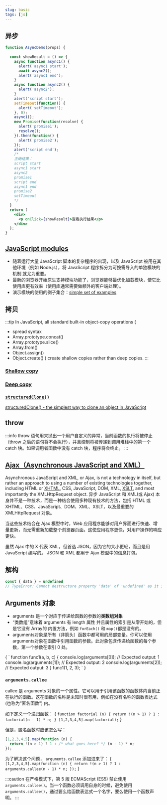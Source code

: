 ```yaml
---
slug: basic
tags: [js]
---
```


## 异步
```jsx live
function AsyncDemo(props) {
  
  const showResult = () => {
    async function async1() {
      alert('async1 start');
      await async2();
      alert('async1 end');
    }
    async function async2() {
      alert('async2');
    }
    alert('script start');
    setTimeout(function() {
      alert('setTimeout');
    }, 0);
    async1();
    new Promise(function(resolve) {
      alert('promise1');
      resolve();
    }).then(function() {
      alert('promise2');
    });
    alert('script end');
    /*
    正确结果：
    script start
    async1 start
    async2
    promise1
    script end
    async1 end
    promise2
    setTimeout
    */
  }
  return (
    <div>
      <p onClick={showResult}>查看执行结果</p>
    </div>
  );
}
```

## [JavaScript modules](https://developer.mozilla.org/en-US/docs/Web/JavaScript/Guide/Modules)
- 随着运行大量 JavaScript 脚本的复杂程序的出现，以及 JavaScript 被用在其他环境（例如 Node.js），将 JavaScript 程序拆分为可按需导入的单独模块的机制 就尤为重要。
- 最新的浏览器开始原生支持模块功能了，浏览器能够最优化加载模块，使它比使用库更有效率（使用库通常需要做额外的客户端处理）。
- 演示模块的使用的例子集合：[simple set of examples](https://github.com/mdn/js-examples/tree/master/module-examples)

## 拷贝
:::tip
In JavaScript, all standard built-in object-copy operations (
  - spread syntax
  - Array.prototype.concat()
  - Array.prototype.slice()
  - Array.from()
  - Object.assign()
  - Object.create()
) create shallow copies rather than deep copies.
:::
### [Shallow copy](https://developer.mozilla.org/en-US/docs/Glossary/Shallow_copy)

### [Deep copy](https://developer.mozilla.org/en-US/docs/Glossary/Deep_copy)

### [`structuredClone()`](https://developer.mozilla.org/en-US/docs/Web/API/structuredClone)
[structuredClone() - the simplest way to clone an object in JavaScript](https://www.crocoder.dev/blog/how-to-clone-object-in-javascript/)

## throw
:::info
throw 语句用来抛出一个用户自定义的异常，当前函数的执行将被停止（throw 之后的语句将不会执行），并且控制将被传递到调用堆栈中的第一个 catch 块。如果调用者函数中没有 catch 块，程序将会终止。
:::

## [Ajax（Asynchronous JavaScript and XML）](https://developer.mozilla.org/en-US/docs/Web/Guide/AJAX/Getting_Started)
Asynchronous JavaScript and XML, or Ajax, is not a technology in itself, but rather an approach to using a number of existing technologies together, including HTML or [XHTML](https://developer.mozilla.org/en-US/docs/Glossary/XHTML), CSS, JavaScript, DOM, XML, [XSLT](https://developer.mozilla.org/en-US/docs/Web/XSLT), and most importantly the XMLHttpRequest object. 异步 JavaScript 和 XML(或 Ajax) 本身并不是一种技术，而是一种结合使用多种现有技术的方法，包括 HTML 或 XHTML、CSS、JavaScript、DOM、XML、XSLT，以及最重要的 XMLHttpRequest 对象。

当这些技术结合在 Ajax 模型中时，Web 应用程序能够对用户界面进行快速、增量更新，而无需重新加载整个浏览器页面。这使应用程序更快，对用户操作的响应更快。

虽然 Ajax 中的 X 代表 XML，但首选 JSON，因为它的大小更轻，而且是用 JavaScript 编写的。 JSON 和 XML 都用于 Ajax 模型中的信息打包。

## 解构
```js
const { data } = undefined
// TypeError: Cannot destructure property 'data' of 'undefined' as it is undefined.
```

## Arguments 对象
- arguments 是一个对应于传递给函数的参数的**类数组对象**
- “类数组”意味着 arguments 有 length 属性 并且属性的索引是从零开始的，但是它没有 Array的 内置方法，例如 `forEach()` 和 `map()`都是没有的。
- arguments对象是所有（非箭头）函数中都可用的局部变量。你可以使用arguments对象在函数中引用函数的参数。此对象包含传递给函数的每个参数，第一个参数在索引 0 处。
<CodeRun>
{
  `
  function func1(a, b, c) {
    console.log(arguments[0]); // Expected output: 1
    console.log(arguments[1]); // Expected output: 2
    console.log(arguments[2]); // Expected output: 3
  }
  func1(1, 2, 3);
  `
}
</CodeRun>

### `arguments.callee`
callee 是 arguments 对象的一个属性。它可以用于引用该函数的函数体内当前正在执行的函数。这在函数的名称是未知时很有用，例如在没有名称的函数表达式 (也称为“匿名函数”) 内。

如下定义一个递归函数：
<CodeRun>
{
  `
  function factorial (n) {
    return !(n > 1) ? 1 : factorial(n - 1) * n;
  }
  [1,2,3,4,5].map(factorial);
  `
}
</CodeRun>

但是，匿名函数时应该怎么写：
```js
[1,2,3,4,5].map(function (n) {
  return !(n > 1) ? 1 : /* what goes here? */ (n - 1) * n;
});
```

为了解决这个问题， `arguments.callee` 添加进来了：
<CodeRun>
{
  `
  [1,2,3,4,5].map(function (n) {
    return !(n > 1) ? 1 : arguments.callee(n - 1) * n;
  });
  `
}
</CodeRun>

:::caution
在严格模式下，第 5 版 ECMAScript (ES5) 禁止使用 `arguments.callee()`。当一个函数必须调用自身的时候，避免使用 `arguments.callee()`，通过要么给函数表达式一个名字，要么使用一个函数声明。
:::
